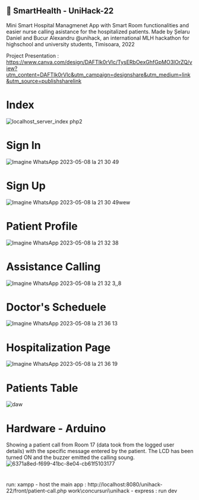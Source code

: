 ## 🤖 SmartHealth - UniHack-22
 
 Mini Smart Hospital Managmenet App with Smart Room functionalities and easier nurse calling asistance for the hospitalized patients.
 Made by Șelaru Daniel and Bucur Alexandru @unihack, an international MLH hackathon for highschool and university students, Timisoara, 2022
 
 Project Presentation : https://www.canva.com/design/DAFTIk0rVlc/TysERbOexGhfGpMO3lOrZQ/view?utm_content=DAFTIk0rVlc&utm_campaign=designshare&utm_medium=link&utm_source=publishsharelink
 
 # Index
![localhost_server_index php2](https://user-images.githubusercontent.com/68704220/236897422-b781a62b-29de-4619-9314-0ac870e4148f.png)
# Sign In
![Imagine WhatsApp 2023-05-08 la 21 30 49](https://user-images.githubusercontent.com/68704220/236903749-d749c651-34ce-4e96-aa3c-e37aa09a54fc.jpg)
# Sign Up
![Imagine WhatsApp 2023-05-08 la 21 30 49wew](https://user-images.githubusercontent.com/68704220/236903796-82f01219-071c-4fcf-b5b2-68b5d98143d9.jpg)
# Patient Profile
![Imagine WhatsApp 2023-05-08 la 21 32 38](https://user-images.githubusercontent.com/68704220/236903811-0a542846-ca48-465e-9089-88938b9f8daa.jpg)
# Assistance Calling
![Imagine WhatsApp 2023-05-08 la 21 32 3,,8](https://user-images.githubusercontent.com/68704220/236903828-102d7747-d3be-4862-b03e-d89ebcf8b1c7.jpg)
# Doctor's Scheduele
![Imagine WhatsApp 2023-05-08 la 21 36 13](https://user-images.githubusercontent.com/68704220/236904904-0e88ff69-9587-47b2-8e17-077de468fba5.jpg)
# Hospitalization Page
![Imagine WhatsApp 2023-05-08 la 21 36 19](https://user-images.githubusercontent.com/68704220/236905100-bd0e6a0b-5e48-4ddb-a6ff-db7154057b83.jpg)
# Patients Table
![daw](https://user-images.githubusercontent.com/68704220/236905213-1deaac5b-26d6-4278-9c62-6fd001221c7a.jpg)
# Hardware - Arduino
Showing a patient call from Room 17 (data took from the logged user details) with the specific message entered by the patient. The LCD has been turned ON and the buzzer emitted the calling soung.
![6371a8ed-f699-41bc-8e04-cb61f5103177](https://user-images.githubusercontent.com/68704220/236907478-70402275-7c64-4f7c-8eb9-c7c3b1937c30.jpg)


#

run:
xampp - host the main app : http://localhost:8080/unihack-22/front/patient-call.php
work\concursuri\unihack - express : run dev
